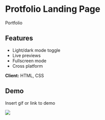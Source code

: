 
# Protfolio Landing Page

Portfolio


## Features

- Light/dark mode toggle
- Live previews
- Fullscreen mode
- Cross platform



**Client:** HTML, CSS



## Demo

Insert gif or link to demo

![](https://github.com/Usability-Landing-Page/demo.gif)